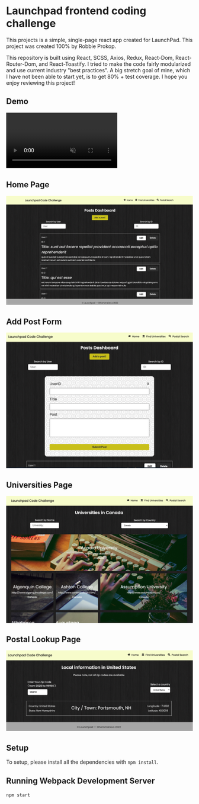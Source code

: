 <h1>Launchpad frontend coding challenge</h1>

This projects is a simple, single-page react app created for LaunchPad. This project was created 100% by Robbie Prokop.

This repository is built using React, SCSS, Axios, Redux, React-Dom, React-Router-Dom, and React-Toastify. I tried to make the code fairly modularized and use current industry "best practices". A big stretch goal of mine, which I have not been able to start yet, is to get 80% + test coverage. I hope you enjoy reviewing this project!

## Demo

<video muted>
  <source src="https://github.com/RobbieProkop/robbie-prokop_launchpad-react-code-challenge/blob/master/frontend/public/demo-gif.gif" type="video/gif">
</video>

## Home Page

<img src="https://github.com/RobbieProkop/robbie-prokop_launchpad-react-code-challenge/blob/master/frontend/public/1.home.png" />

## Add Post Form

<img src="https://github.com/RobbieProkop/robbie-prokop_launchpad-react-code-challenge/blob/master/frontend/public/2.form.png" />

## Universities Page

<img src="https://github.com/RobbieProkop/robbie-prokop_launchpad-react-code-challenge/blob/master/frontend/public/3.uni.png" />

## Postal Lookup Page

<img src="https://github.com/RobbieProkop/robbie-prokop_launchpad-react-code-challenge/blob/master/frontend/public/4.PostalLookup.png" />

## Setup

To setup, please install all the dependencies with `npm install`.

## Running Webpack Development Server

```sh
npm start
```
